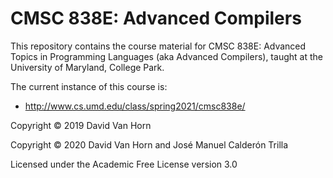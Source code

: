 # CMSC 838E: Advanced Compilers

This repository contains the course material for CMSC 838E: Advanced 
Topics in Programming Languages (aka Advanced Compilers), taught at the
University of Maryland, College Park.

The current instance of this course is:

* http://www.cs.umd.edu/class/spring2021/cmsc838e/

Copyright © 2019 David Van Horn

Copyright © 2020 David Van Horn and José Manuel Calderón Trilla

Licensed under the Academic Free License version 3.0
